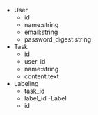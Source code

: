 - User
    - id
    - name:string
    - email:string
    - password_digest:string
- Task
    - id
    - user_id
    - name:string
    - content:text
- Labeling
    - task_id
    - label_id
-Label
    - id
